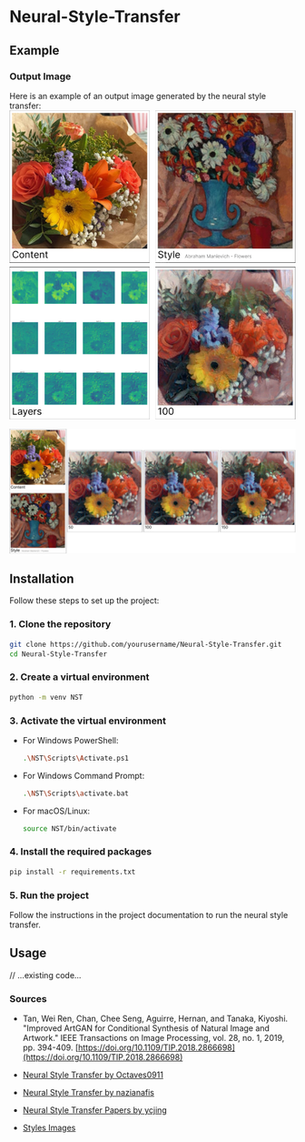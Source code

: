 # Neural-Style-Transfer

## Example

### Output Image

Here is an example of an output image generated by the neural style transfer:
![Feature Map](/data/example/images.png)

![Example Output](/data/example/generations.png)

## Installation

Follow these steps to set up the project:

### 1. Clone the repository

```sh
git clone https://github.com/yourusername/Neural-Style-Transfer.git
cd Neural-Style-Transfer
```

### 2. Create a virtual environment

```sh
python -m venv NST
```

### 3. Activate the virtual environment

- For Windows PowerShell:
  ```sh
  .\NST\Scripts\Activate.ps1
  ```
- For Windows Command Prompt:
  ```sh
  .\NST\Scripts\activate.bat
  ```
- For macOS/Linux:
  ```sh
  source NST/bin/activate
  ```

### 4. Install the required packages

```sh
pip install -r requirements.txt
```

### 5. Run the project

Follow the instructions in the project documentation to run the neural style transfer.

## Usage

// ...existing code...

### Sources

- Tan, Wei Ren, Chan, Chee Seng, Aguirre, Hernan, and Tanaka, Kiyoshi. "Improved ArtGAN for Conditional Synthesis of Natural Image and Artwork." IEEE Transactions on Image Processing, vol. 28, no. 1, 2019, pp. 394-409. [https://doi.org/10.1109/TIP.2018.2866698](https://doi.org/10.1109/TIP.2018.2866698)

- [Neural Style Transfer by Octaves0911](https://github.com/Octaves0911/Neural_Style_Transfer)
- [Neural Style Transfer by nazianafis](https://github.com/nazianafis/Neural-Style-Transfer?tab=readme-ov-file)
- [Neural Style Transfer Papers by ycjing](https://github.com/ycjing/Neural-Style-Transfer-Papers?tab=readme-ov-file)

- [Styles Images](https://www.kaggle.com/datasets/ikarus777/best-artworks-of-all-time?resource=download)
